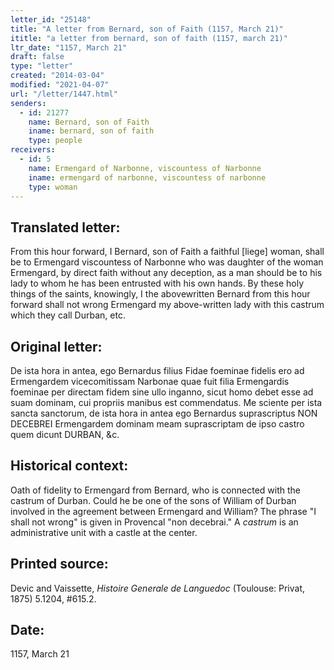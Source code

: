```yaml
---
letter_id: "25148"
title: "A letter from Bernard, son of Faith (1157, March 21)"
ititle: "a letter from bernard, son of faith (1157, march 21)"
ltr_date: "1157, March 21"
draft: false
type: "letter"
created: "2014-03-04"
modified: "2021-04-07"
url: "/letter/1447.html"
senders:
  - id: 21277
    name: Bernard, son of Faith
    iname: bernard, son of faith
    type: people
receivers:
  - id: 5
    name: Ermengard of Narbonne, viscountess of Narbonne
    iname: ermengard of narbonne, viscountess of narbonne
    type: woman
---
```

<h2> Translated letter:</h2>From this hour forward, I Bernard, son of Faith a faithful [liege] woman, shall be to Ermengard viscountess of Narbonne who was daughter of the woman Ermengard, by direct faith without any deception, as a man should be to his lady to whom he has been entrusted  with his own hands.   By these holy things of the saints, knowingly, I the abovewritten Bernard from this hour forward shall not wrong Ermengard my above-written lady with this castrum which they call Durban, etc.
<h2 class="mt-4"> Original letter:</h2>De ista hora in antea, ego Bernardus filius Fidae foeminae fidelis ero ad Ermengardem vicecomitissam Narbonae quae fuit filia Ermengardis foeminae per directam fidem sine ullo inganno, sicut homo debet esse ad suam dominam, cui propriis manibus est commendatus. Me sciente per ista sancta sanctorum, de ista hora in antea ego Bernardus suprascriptus NON DECEBREI Ermengardem dominam meam suprascriptam de ipso castro quem dicunt DURBAN, &c.




<h2 class="mt-4"> Historical context:</h2><p>Oath of fidelity to Ermengard from Bernard, who is connected with the castrum of Durban. Could he be one of the sons of William of Durban involved in the agreement between Ermengard and William? The phrase "I shall not wrong" is given in Provencal "non decebrai." A <em>castrum</em> is an administrative unit with a castle at the center.</p><h2 class="mt-4"> Printed source:</h2><p>Devic and Vaissette, <em>Histoire Generale de Languedoc</em> (Toulouse: Privat, 1875) 5.1204, #615.2.</p><h2 class="mt-4"> Date:</h2>1157, March 21